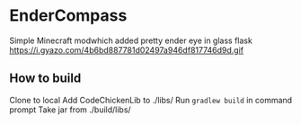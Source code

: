 # EnderCompass
Simple Minecraft modwhich added pretty ender eye in glass flask
https://i.gyazo.com/4b6bd887781d02497a946df817746d9d.gif

## How to build
Clone to local
Add CodeChickenLib to ./libs/
Run `gradlew build` in command prompt
Take jar from ./build/libs/

